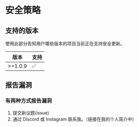 # 安全策略

## 支持的版本

使用此部分告知用户哪些版本的项目当前正在支持安全更新。

| 版本    | 支持               |
| ------- | ------------------ |
| >=1.0.9 | :white_check_mark: |

## 报告漏洞

### 有两种方式报告漏洞

1. 提交新议题(issue)
2. 通过 Discord 或 Instagram 联系我。（链接在我的个人简介中）